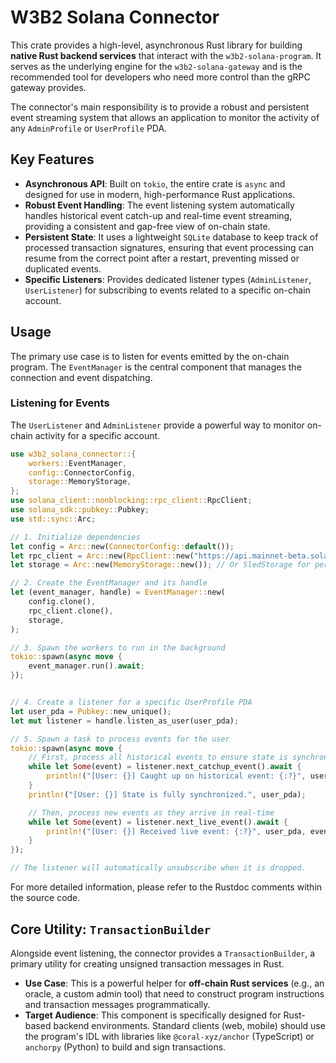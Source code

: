 # W3B2 Solana Connector

This crate provides a high-level, asynchronous Rust library for building **native Rust backend services** that interact with the `w3b2-solana-program`. It serves as the underlying engine for the `w3b2-solana-gateway` and is the recommended tool for developers who need more control than the gRPC gateway provides.

The connector's main responsibility is to provide a robust and persistent event streaming system that allows an application to monitor the activity of any `AdminProfile` or `UserProfile` PDA.

## Key Features

- **Asynchronous API**: Built on `tokio`, the entire crate is `async` and designed for use in modern, high-performance Rust applications.
- **Robust Event Handling**: The event listening system automatically handles historical event catch-up and real-time event streaming, providing a consistent and gap-free view of on-chain state.
- **Persistent State**: It uses a lightweight `SQLite` database to keep track of processed transaction signatures, ensuring that event processing can resume from the correct point after a restart, preventing missed or duplicated events.
- **Specific Listeners**: Provides dedicated listener types (`AdminListener`, `UserListener`) for subscribing to events related to a specific on-chain account.

## Usage

The primary use case is to listen for events emitted by the on-chain program. The `EventManager` is the central component that manages the connection and event dispatching.

### Listening for Events

The `UserListener` and `AdminListener` provide a powerful way to monitor on-chain activity for a specific account.

```rust
use w3b2_solana_connector::{
    workers::EventManager,
    config::ConnectorConfig,
    storage::MemoryStorage,
};
use solana_client::nonblocking::rpc_client::RpcClient;
use solana_sdk::pubkey::Pubkey;
use std::sync::Arc;

// 1. Initialize dependencies
let config = Arc::new(ConnectorConfig::default());
let rpc_client = Arc::new(RpcClient::new("https://api.mainnet-beta.solana.com".to_string()));
let storage = Arc::new(MemoryStorage::new()); // Or SledStorage for persistence

// 2. Create the EventManager and its handle
let (event_manager, handle) = EventManager::new(
    config.clone(),
    rpc_client.clone(),
    storage,
);

// 3. Spawn the workers to run in the background
tokio::spawn(async move {
    event_manager.run().await;
});


// 4. Create a listener for a specific UserProfile PDA
let user_pda = Pubkey::new_unique();
let mut listener = handle.listen_as_user(user_pda);

// 5. Spawn a task to process events for the user
tokio::spawn(async move {
    // First, process all historical events to ensure state is synchronized
    while let Some(event) = listener.next_catchup_event().await {
        println!("[User: {}] Caught up on historical event: {:?}", user_pda, event);
    }
    println!("[User: {}] State is fully synchronized.", user_pda);

    // Then, process new events as they arrive in real-time
    while let Some(event) = listener.next_live_event().await {
        println!("[User: {}] Received live event: {:?}", user_pda, event);
    }
});

// The listener will automatically unsubscribe when it is dropped.
```

For more detailed information, please refer to the Rustdoc comments within the source code.

## Core Utility: `TransactionBuilder`

Alongside event listening, the connector provides a `TransactionBuilder`, a primary utility for creating unsigned transaction messages in Rust.

-   **Use Case**: This is a powerful helper for **off-chain Rust services** (e.g., an oracle, a custom admin tool) that need to construct program instructions and transaction messages programmatically.
-   **Target Audience**: This component is specifically designed for Rust-based backend environments. Standard clients (web, mobile) should use the program's IDL with libraries like `@coral-xyz/anchor` (TypeScript) or `anchorpy` (Python) to build and sign transactions.